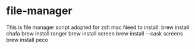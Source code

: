 # file-manager
This is file manager script adopted for zsh mac
Need to install: 
    brew install chafa
    brew install ranger
    brew install screen
    brew install --cask screens
    brew install peco